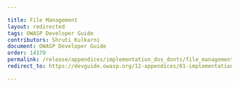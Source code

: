```yaml
---

title: File Management
layout: redirected
tags: OWASP Developer Guide
contributors: Shruti Kulkarni
document: OWASP Developer Guide
order: 14170
permalink: /release/appendices/implementation_dos_donts/file_management/
redirect_to: https://devguide.owasp.org/12-appendices/01-implementation-dos-donts/07-file-management/

---
```

